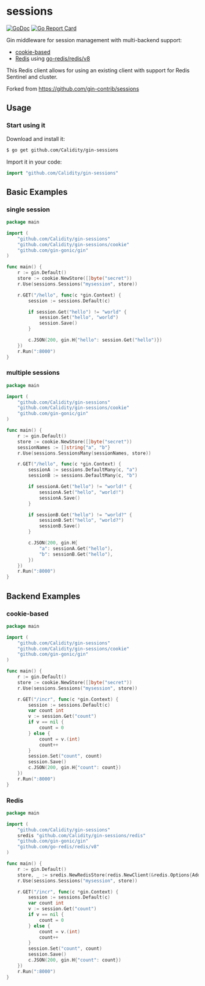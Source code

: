 # sessions

[![GoDoc](https://godoc.org/github.com/gin-contrib/sessions?status.svg)](https://godoc.org/github.com/gin-contrib/sessions)
[![Go Report Card](https://goreportcard.com/badge/github.com/Calidity/gin-sessions)](https://goreportcard.com/report/github.com/Calidity/gin-sessions)

Gin middleware for session management with multi-backend support:

- [cookie-based](#cookie-based)
- [Redis](#redis) using [go-redis/redis/v8](https://github.com/go-redis/redis)

This Redis client allows for using an existing client with support for Redis Sentinel and cluster.

Forked from https://github.com/gin-contrib/sessions

## Usage

### Start using it

Download and install it:

```bash
$ go get github.com/Calidity/gin-sessions
```

Import it in your code:

```go
import "github.com/Calidity/gin-sessions"
```

## Basic Examples

### single session

```go
package main

import (
	"github.com/Calidity/gin-sessions"
	"github.com/Calidity/gin-sessions/cookie"
	"github.com/gin-gonic/gin"
)

func main() {
	r := gin.Default()
	store := cookie.NewStore([]byte("secret"))
	r.Use(sessions.Sessions("mysession", store))

	r.GET("/hello", func(c *gin.Context) {
		session := sessions.Default(c)

		if session.Get("hello") != "world" {
			session.Set("hello", "world")
			session.Save()
		}

		c.JSON(200, gin.H{"hello": session.Get("hello")})
	})
	r.Run(":8000")
}
```

### multiple sessions

```go
package main

import (
	"github.com/Calidity/gin-sessions"
	"github.com/Calidity/gin-sessions/cookie"
	"github.com/gin-gonic/gin"
)

func main() {
	r := gin.Default()
	store := cookie.NewStore([]byte("secret"))
	sessionNames := []string{"a", "b"}
	r.Use(sessions.SessionsMany(sessionNames, store))

	r.GET("/hello", func(c *gin.Context) {
		sessionA := sessions.DefaultMany(c, "a")
		sessionB := sessions.DefaultMany(c, "b")

		if sessionA.Get("hello") != "world!" {
			sessionA.Set("hello", "world!")
			sessionA.Save()
		}

		if sessionB.Get("hello") != "world?" {
			sessionB.Set("hello", "world?")
			sessionB.Save()
		}

		c.JSON(200, gin.H{
			"a": sessionA.Get("hello"),
			"b": sessionB.Get("hello"),
		})
	})
	r.Run(":8000")
}
```

## Backend Examples

### cookie-based

[embedmd]:# (_example/cookie/main.go go)
```go
package main

import (
	"github.com/Calidity/gin-sessions"
	"github.com/Calidity/gin-sessions/cookie"
	"github.com/gin-gonic/gin"
)

func main() {
	r := gin.Default()
	store := cookie.NewStore([]byte("secret"))
	r.Use(sessions.Sessions("mysession", store))

	r.GET("/incr", func(c *gin.Context) {
		session := sessions.Default(c)
		var count int
		v := session.Get("count")
		if v == nil {
			count = 0
		} else {
			count = v.(int)
			count++
		}
		session.Set("count", count)
		session.Save()
		c.JSON(200, gin.H{"count": count})
	})
	r.Run(":8000")
}
```

### Redis

[embedmd]:# (_example/redis/main.go go)
```go
package main

import (
	"github.com/Calidity/gin-sessions"
	sredis "github.com/Calidity/gin-sessions/redis"
	"github.com/gin-gonic/gin"
	"github.com/go-redis/redis/v8"
)

func main() {
	r := gin.Default()
	store, _ := sredis.NewRedisStore(redis.NewClient(&redis.Options{Addr: "localhost:6379"}), []byte("secret"))
	r.Use(sessions.Sessions("mysession", store))

	r.GET("/incr", func(c *gin.Context) {
		session := sessions.Default(c)
		var count int
		v := session.Get("count")
		if v == nil {
			count = 0
		} else {
			count = v.(int)
			count++
		}
		session.Set("count", count)
		session.Save()
		c.JSON(200, gin.H{"count": count})
	})
	r.Run(":8000")
}
```
